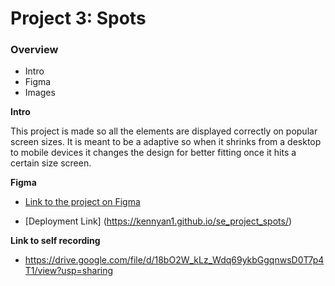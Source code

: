 # Project 3: Spots

### Overview  

* Intro  
* Figma  
* Images  
  
**Intro**
  
This project is made so all the elements are displayed correctly on popular screen sizes. It is meant to be a adaptive so when it shrinks from a desktop to mobile devices it changes the design for better fitting once it hits a certain size screen. 
  
**Figma**  
  
* [Link to the project on Figma](https://www.figma.com/file/BBNm2bC3lj8QQMHlnqRsga/Sprint-3-Project-%E2%80%94-Spots?type=design&node-id=2%3A60&mode=design&t=afgNFybdorZO6cQo-1)
  
  
- [Deployment Link] (https://kennyan1.github.io/se_project_spots/)

**Link to self recording**

- https://drive.google.com/file/d/18bO2W_kLz_Wdq69ykbGgqnwsD0T7p4T1/view?usp=sharing
